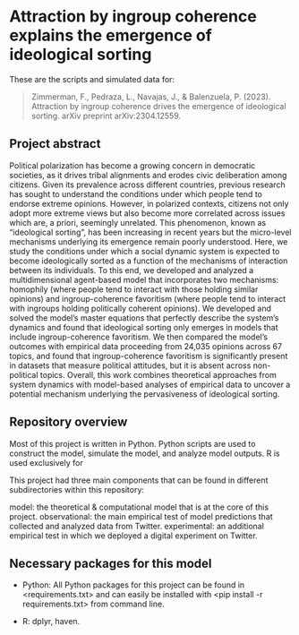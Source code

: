 # Attraction by ingroup coherence explains the emergence of ideological sorting

These are the scripts and simulated data for:

> Zimmerman, F., Pedraza, L., Navajas, J., & Balenzuela, P. (2023). Attraction by ingroup coherence drives the emergence of ideological sorting. arXiv preprint arXiv:2304.12559.

## Project abstract

Political polarization has become a growing concern in democratic societies, as it drives tribal alignments and erodes civic deliberation among citizens. Given its prevalence across different countries, previous research has sought to understand the conditions under which people tend to endorse extreme opinions. However, in polarized contexts, citizens not only adopt more extreme views but also become more correlated across issues which are, a priori, seemingly unrelated. This phenomenon, known as “ideological sorting”, has been increasing in recent years but the micro-level mechanisms underlying its emergence remain poorly understood. Here, we study the conditions under which a social dynamic system is expected to become ideologically sorted as a function of the mechanisms of interaction between its individuals. To this end, we developed and analyzed a multidimensional agent-based model that incorporates two mechanisms: homophily (where people tend to interact with those holding similar opinions) and ingroup-coherence favoritism (where people tend to interact with ingroups holding politically coherent opinions). We developed and solved the model’s master equations that perfectly describe the system’s dynamics and found that ideological sorting only emerges in models that include ingroup-coherence favoritism. We then compared the model’s outcomes with empirical data proceeding from 24,035 opinions across 67 topics, and found that ingroup-coherence favoritism is significantly present in datasets that measure political attitudes, but it is absent across non-political topics. Overall, this work combines theoretical approaches from system dynamics with model-based analyses of empirical data to uncover a potential mechanism underlying the pervasiveness of ideological sorting.


## Repository overview

Most of this project is written in Python. Python scripts are used to construct the model, simulate the model, and analyze model outputs. R is used exclusively for 

This project had three main components that can be found in different subdirectories within this repository:

model: the theoretical & computational model that is at the core of this project.
observational: the main empirical test of model predictions that collected and analyzed data from Twitter.
experimental: an additional empirical test in which we deployed a digital experiment on Twitter.

## Necessary packages for this model

* Python: All Python packages for this project can be found in <requirements.txt> and can easily be installed with <pip install -r requirements.txt> from command line.

* R: dplyr, haven.
	
